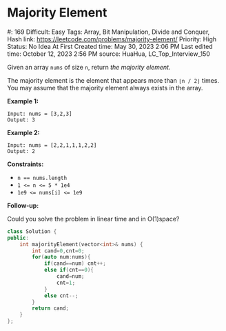 # Majority Element

#: 169
Difficult: Easy
Tags: Array, Bit Manipulation, Divide and Conquer, Hash
link: https://leetcode.com/problems/majority-element/
Priority: High
Status: No Idea At First
Created time: May 30, 2023 2:06 PM
Last edited time: October 12, 2023 2:56 PM
source: HuaHua, LC_Top_Interview_150

Given an array `nums` of size `n`, return *the majority element*.

The majority element is the element that appears more than `⌊n / 2⌋` times. You may assume that the majority element always exists in the array.

**Example 1:**

```
Input: nums = [3,2,3]
Output: 3

```

**Example 2:**

```
Input: nums = [2,2,1,1,1,2,2]
Output: 2

```

**Constraints:**

- `n == nums.length`
- `1 <= n <= 5 * 1e4`
- `1e9 <= nums[i] <= 1e9`

**Follow-up:**

Could you solve the problem in linear time and in O(1)space?

```cpp
class Solution {
public:
    int majorityElement(vector<int>& nums) {
        int cand=0,cnt=0;
        for(auto num:nums){
            if(cand==num) cnt++;
            else if(cnt==0){
                cand=num;
                cnt=1;
            }
            else cnt--;
        }
        return cand;
    }
};
```